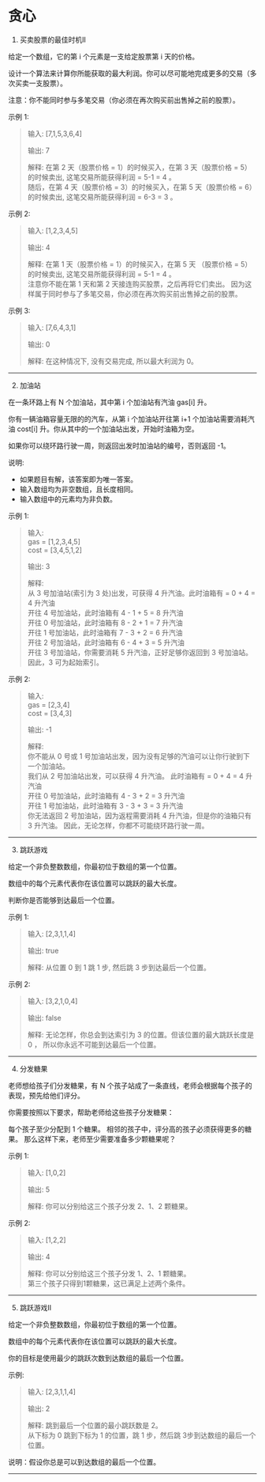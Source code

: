 # 贪心

1. 买卖股票的最佳时机II

给定一个数组，它的第 i 个元素是一支给定股票第 i 天的价格。

设计一个算法来计算你所能获取的最大利润。你可以尽可能地完成更多的交易（多次买卖一支股票）。

注意：你不能同时参与多笔交易（你必须在再次购买前出售掉之前的股票）。

示例 1:

> 输入: [7,1,5,3,6,4]
> 
> 输出: 7
> 
> 解释: 在第 2 天（股票价格 = 1）的时候买入，在第 3 天（股票价格 = 5）的时候卖出, 这笔交易所能获得利润 = 5-1 = 4 。  
> 随后，在第 4 天（股票价格 = 3）的时候买入，在第 5 天（股票价格 = 6）的时候卖出, 这笔交易所能获得利润 = 6-3 = 3 。

示例 2:

> 输入: [1,2,3,4,5]
> 
> 输出: 4
> 
> 解释: 在第 1 天（股票价格 = 1）的时候买入，在第 5 天 （股票价格 = 5）的时候卖出, 这笔交易所能获得利润 = 5-1 = 4 。  
> 注意你不能在第 1 天和第 2 天接连购买股票，之后再将它们卖出。
> 因为这样属于同时参与了多笔交易，你必须在再次购买前出售掉之前的股票。

示例 3:

> 输入: [7,6,4,3,1]
> 
> 输出: 0
> 
> 解释: 在这种情况下, 没有交易完成, 所以最大利润为 0。

---

2. 加油站

在一条环路上有 N 个加油站，其中第 i 个加油站有汽油 gas[i] 升。

你有一辆油箱容量无限的的汽车，从第 i 个加油站开往第 i+1 个加油站需要消耗汽油 cost[i] 升。你从其中的一个加油站出发，开始时油箱为空。

如果你可以绕环路行驶一周，则返回出发时加油站的编号，否则返回 -1。

说明: 

- 如果题目有解，该答案即为唯一答案。
- 输入数组均为非空数组，且长度相同。
- 输入数组中的元素均为非负数。

示例 1:

> 输入:   
> gas  = [1,2,3,4,5]  
> cost = [3,4,5,1,2]
> 
> 输出: 3
> 
> 解释:  
> 从 3 号加油站(索引为 3 处)出发，可获得 4 升汽油。此时油箱有 = 0 + 4 = 4 升汽油  
> 开往 4 号加油站，此时油箱有 4 - 1 + 5 = 8 升汽油  
> 开往 0 号加油站，此时油箱有 8 - 2 + 1 = 7 升汽油  
> 开往 1 号加油站，此时油箱有 7 - 3 + 2 = 6 升汽油  
> 开往 2 号加油站，此时油箱有 6 - 4 + 3 = 5 升汽油  
> 开往 3 号加油站，你需要消耗 5 升汽油，正好足够你返回到 3 号加油站。  
> 因此，3 可为起始索引。

示例 2:

> 输入:   
> gas  = [2,3,4]  
> cost = [3,4,3]  
> 
> 输出: -1
> 
> 解释:  
> 你不能从 0 号或 1 号加油站出发，因为没有足够的汽油可以让你行驶到下一个加油站。  
> 我们从 2 号加油站出发，可以获得 4 升汽油。 此时油箱有 = 0 + 4 = 4 升汽油  
> 开往 0 号加油站，此时油箱有 4 - 3 + 2 = 3 升汽油  
> 开往 1 号加油站，此时油箱有 3 - 3 + 3 = 3 升汽油  
> 你无法返回 2 号加油站，因为返程需要消耗 4 升汽油，但是你的油箱只有 3 升汽油。
> 因此，无论怎样，你都不可能绕环路行驶一周。

---

3. 跳跃游戏

给定一个非负整数数组，你最初位于数组的第一个位置。

数组中的每个元素代表你在该位置可以跳跃的最大长度。

判断你是否能够到达最后一个位置。

示例 1:

> 输入: [2,3,1,1,4]
> 
> 输出: true
> 
> 解释: 从位置 0 到 1 跳 1 步, 然后跳 3 步到达最后一个位置。

示例 2:

> 输入: [3,2,1,0,4]
> 
> 输出: false
> 
> 解释: 无论怎样，你总会到达索引为 3 的位置。但该位置的最大跳跃长度是 0 ， 所以你永远不可能到达最后一个位置。

---

4. 分发糖果

老师想给孩子们分发糖果，有 N 个孩子站成了一条直线，老师会根据每个孩子的表现，预先给他们评分。

你需要按照以下要求，帮助老师给这些孩子分发糖果：

每个孩子至少分配到 1 个糖果。
相邻的孩子中，评分高的孩子必须获得更多的糖果。
那么这样下来，老师至少需要准备多少颗糖果呢？

示例 1:

> 输入: [1,0,2]
> 
> 输出: 5
> 
> 解释: 你可以分别给这三个孩子分发 2、1、2 颗糖果。

示例 2:

> 输入: [1,2,2]
> 
> 输出: 4
> 
> 解释: 你可以分别给这三个孩子分发 1、2、1 颗糖果。  
> 第三个孩子只得到1颗糖果，这已满足上述两个条件。

---

5. 跳跃游戏II

给定一个非负整数数组，你最初位于数组的第一个位置。

数组中的每个元素代表你在该位置可以跳跃的最大长度。

你的目标是使用最少的跳跃次数到达数组的最后一个位置。

示例:

> 输入: [2,3,1,1,4]
> 
> 输出: 2
> 
> 解释: 跳到最后一个位置的最小跳跃数是 2。  
>      从下标为 0 跳到下标为 1 的位置，跳 1 步，然后跳 3步到达数组的最后一个位置。
     
说明：假设你总是可以到达数组的最后一个位置。

---
